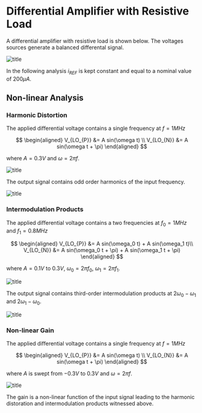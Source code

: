 # Differential Amplifier with Resistive Load

A differential amplifier with resistive load is shown below. The voltages sources generate a balanced differental signal.

![title][def0]

[def0]: diff_amp_r_load.svg

In the following analysis $i_{REF}$ is kept constant and equal to a nominal value of $200 \mu A$.

## Non-linear Analysis

### Harmonic Distortion

The applied differential voltage contains a single frequency at $f = 1 MHz$

$$ 
\begin{aligned}
V_{LO_{P}} &= A sin(\omega t) \\ 
V_{LO_{N}} &= A sin(\omega t + \pi)
\end{aligned}
$$

where $A = 0.3V$ and $\omega = 2 \pi f$.

![title][def1]

[def1]: diff_amp_r_load_harmonics_fft.svg

The output signal contains odd order harmonics of the input frequency.

![title][def2]

[def2]: diff_amp_r_load_harmonics_trans.svg

### Intermodulation Products

The applied differential voltage contains a two frequencies at $f_0 = 1 MHz$ and $f_1 = 0.8 MHz$

$$ 
\begin{aligned}
V_{LO_{P}} &= A sin(\omega_0 t) + A sin(\omega_1 t)\\ 
V_{LO_{N}} &= A sin(\omega_0 t + \pi) + A sin(\omega_1 t + \pi)
\end{aligned}
$$

where $A = 0.1V$ to $0.3V$, $\omega_0 = 2 \pi f_0$, $\omega_1 = 2 \pi f_1$.

![title][def3]

[def3]: diff_amp_r_load_intermodulation_fft.svg

The output signal contains third-order intermodulation products at $2 \omega_0 - \omega_1$ and $2 \omega_1 - \omega_0$.

![title][def4]

[def4]: diff_amp_r_load_intermodulation_trans.svg

### Non-linear Gain

The applied differential voltage contains a single frequency at $f = 1 MHz$

$$ 
\begin{aligned}
V_{LO_{P}} &= A sin(\omega t) \\ 
V_{LO_{N}} &= A sin(\omega t + \pi)
\end{aligned}
$$

where $A$ is swept from $-0.3V$ to $0.3V$ and $\omega = 2 \pi f$.

![title][def5]

[def5]: diff_amp_r_load_non_linear_gain.svg

The gain is a non-linear function of the input signal leading to the harmonic distoration and intermodulation products witnessed above.